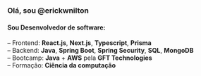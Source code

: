 ### Olá, sou @erickwnilton

#### Sou Desenvolvedor de software:

&ndash; Frontend: **React.js**, **Next.js**, **Typescript**, **Prisma**  
&ndash; Backend: **Java**, **Spring Boot**, **Spring Security**, **SQL**, **MongoDB**  
&ndash; Bootcamp: **Java** + **AWS** pela **GFT Technologies**  
&ndash; Formação: **Ciência da computação**
